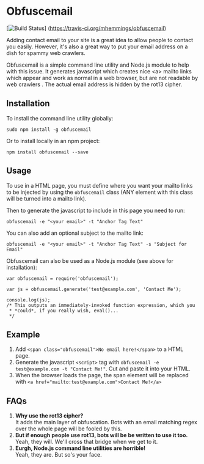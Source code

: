 Obfuscemail
===========

[![Build Status](https://travis-ci.org/mhemmings/obfuscemail.svg?branch=master)]
(https://travis-ci.org/mhemmings/obfuscemail)

Adding contact email to your site is a great idea to allow people to contact
you easily. However, it's also a great way to put your email address on a dish
for spammy web crawlers.

Obfuscemail is a simple command line utility and Node.js module to help with
this issue. It generates javascript which creates nice \<a\> mailto links which
appear and work as normal in a web browser, but are not readable by web crawlers
. The actual email address is hidden by the rot13 cipher.

## Installation

To install the command line utility globally:

    sudo npm install -g obfuscemail

Or to install locally in an npm project:

    npm install obfuscemail --save

## Usage

To use in a HTML page, you must define where you want your mailto links to be
injected by using the `obfuscemail` class (ANY element with this class will be
turned into a mailto link).

Then to generate the javascript to include in this page you need to run:

    obfuscemail -e "<your email>" -t "Anchor Tag Text"

You can also add an optional subject to the mailto link:

    obfuscemail -e "<your email>" -t "Anchor Tag Text" -s "Subject for Email"

Obfuscemail can also be used as a Node.js module (see above for installation):

    var obfuscemail = require('obfuscemail');

	var js = obfuscemail.generate('test@example.com', 'Contact Me');

  	console.log(js);
  	/* This outputs an immediately-invoked function expression, which you
  	 * *could*, if you really wish, eval()...
  	 */

## Example

1. Add `<span class="obfuscemail">No email here!</span>` to a HTML page.
2. Generate the javascript `<script>` tag with `obfuscemail -e test@example.com
-t "Contact Me!"`. Cut and paste it into your HTML.
3. When the browser loads the page, the span element will be replaced with
`<a href="mailto:test@example.com">Contact Me!</a>`

## FAQs

1. **Why use the rot13 cipher?**  
It adds the main layer of obfuscation. Bots with an email matching regex over
the whole page will be fooled by this.
2. **But if enough people use rot13, bots will be be written to use it too.**  
Yeah, they will. We'll cross that bridge when we get to it.
3. **Eurgh, Node.js command line utilities are horrible!**  
Yeah, they are. But so's your face.
